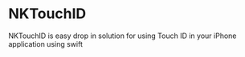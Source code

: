 # NKTouchID
NKTouchID is easy drop in solution for using Touch ID in your iPhone application using swift
